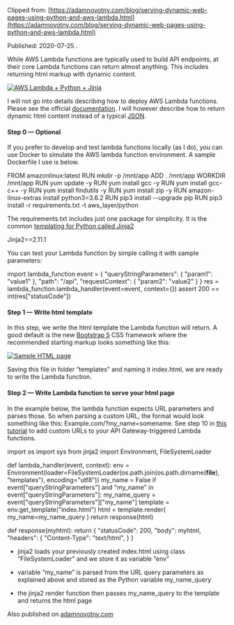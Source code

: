   

Clipped from: [https://adamnovotny.com/blog/serving-dynamic-web-pages-using-python-and-aws-lambda.html](https://adamnovotny.com/blog/serving-dynamic-web-pages-using-python-and-aws-lambda.html)

Published: 2020-07-25 .[](https://medium.com/@adamnovotnycom/serving-dynamic-web-pages-using-python-and-aws-lambda-864ff810fc5c/)

While AWS Lambda functions are typically used to build API endpoints, at their core Lambda functions can return almost anything. This includes returning html markup with dynamic content.

[![AWS Lambda + Python + Jinja](https://adamnovotny.com/theme/images/1*9bPdHLV7ghV1RuNYOGkTvA.png.png)](https://adamnovotny.com/theme/images/1*9bPdHLV7ghV1RuNYOGkTvA.png.png)

I will not go into details describing how to deploy AWS Lambda functions. Please see the official [documentation](https://docs.aws.amazon.com/lambda/latest/dg/lambda-python.html). I will however describe how to return dynamic html content instead of a typical [JSON](https://en.wikipedia.org/wiki/JSON).

#### Step 0 — Optional

If you prefer to develop and test lambda functions locally (as I do), you can use Docker to simulate the AWS lambda function environment. A sample Dockerfile I use is below.

FROM amazonlinux:latest
RUN mkdir -p /mnt/app
ADD . /mnt/app
WORKDIR /mnt/app
RUN yum update -y
RUN yum install gcc -y
RUN yum install gcc-c++ -y
RUN yum install findutils -y
RUN yum install zip -y
RUN amazon-linux-extras install python3=3.6.2
RUN pip3 install --upgrade pip
RUN pip3 install -r requirements.txt -t aws_layer/python

The requirements.txt includes just one package for simplicity. It is the common [templating for Python called Jinja2](https://jinja.palletsprojects.com/en/2.11.x/)

Jinja2==2.11.1

You can test your Lambda function by simple calling it with sample parameters:

import lambda_function
event = {
    "queryStringParameters": {
        "param1": "value1"
    },
    "path": "/api",
    "requestContext": {
         "param2": "value2"
    }
}
res = lambda_function.lambda_handler(event=event, context={})
assert 200 == int(res["statusCode"])

#### Step 1 — Write html template

In this step, we write the html template the Lambda function will return. A good default is the new [Bootstrap 5](https://v5.getbootstrap.com/docs/5.0/getting-started/introduction/) CSS framework where the recommended starting markup looks something like this:

[![Sample HTML page](https://adamnovotny.com/theme/images/1*b3ZXkCsw8BwLt2Fx_eu6PQ.png.png)](https://adamnovotny.com/theme/images/1*b3ZXkCsw8BwLt2Fx_eu6PQ.png.png)

Saving this file in folder “templates” and naming it index.html, we are ready to write the Lambda function.

#### Step 2 — Write Lambda function to serve your html page

In the example below, the lambda function expects URL parameters and parses those. So when parsing a custom URL, the format would look something like this: Example.com/?my_name=somename. See step 10 in [this tutorial](https://adamnovotny.com/blog/serverless-web-apps-with-firebase-and-aws-lambda.html) to add custom URLs to your API Gateway-triggered Lambda functions.

import os
import sys
from jinja2 import Environment, FileSystemLoader

def lambda_handler(event, context):
    env = Environment(loader=FileSystemLoader(os.path.join(os.path.dirname(__file__), "templates"), encoding="utf8"))
    my_name = False
    if event["queryStringParameters"] and "my_name" in event["queryStringParameters"]:
        my_name_query = event["queryStringParameters"]["my_name"]
    template = env.get_template("index.html")
    html = template.render(
        my_name=my_name_query
    )
    return response(html)

def response(myhtml):
    return {
        "statusCode": 200,
        "body": myhtml,
        "headers": {
            "Content-Type": "text/html",
        }
    }

- jinja2 loads your previously created index.html using class “FileSystemLoader” and we store it as variable “env”

- variable “my_name” is parsed from the URL query parameters as explained above and stored as the Python variable my_name_query

- the jinja2 render function then passes my_name_query to the template and returns the html page

Also published on [adamnovotny.com](https://adamnovotny.com/)